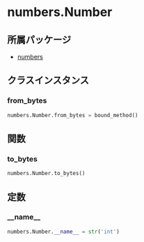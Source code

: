 # numbers.Number

## 所属パッケージ
- [numbers](../../module/numbers)

## クラスインスタンス

### from\_bytes
```python
numbers.Number.from_bytes = bound_method()
```

## 関数

### to\_bytes
```python
numbers.Number.to_bytes()
```

## 定数

### \_\_name\_\_
```python
numbers.Number.__name__ = str('int')
```
